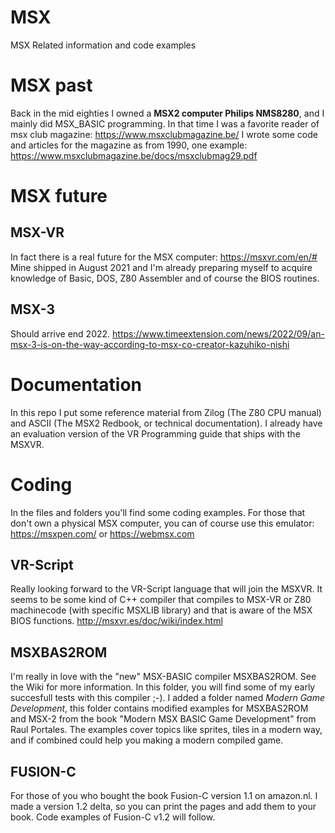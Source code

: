 # MSX
MSX Related information and code examples

# MSX past
Back in the mid eighties I owned a **MSX2 computer Philips NMS8280**, and I mainly did MSX_BASIC programming. In that time I was a favorite reader of msx club magazine: https://www.msxclubmagazine.be/
I wrote some code and articles for the magazine as from 1990, one example: https://www.msxclubmagazine.be/docs/msxclubmag29.pdf

# MSX future
## MSX-VR
In fact there is a real future for the MSX computer:
https://msxvr.com/en/#
Mine shipped in August 2021 and I'm already preparing myself to acquire knowledge of Basic, DOS, Z80 Assembler and of course the BIOS routines.

## MSX-3
Should arrive end 2022. https://www.timeextension.com/news/2022/09/an-msx-3-is-on-the-way-according-to-msx-co-creator-kazuhiko-nishi

# Documentation
In this repo I put some reference material from Zilog (The Z80 CPU manual) and ASCII (The MSX2 Redbook, or technical documentation).
I already have an evaluation version of the VR Programming guide that ships with the MSXVR.

# Coding
In the files and folders you'll find some coding examples.
For those that don't own a physical MSX computer, you can of course use this emulator: https://msxpen.com/ or https://webmsx.com

## VR-Script
Really looking forward to the VR-Script language that will join the MSXVR. It seems to be some kind of C++ compiler that compiles to MSX-VR or Z80 machinecode (with specific MSXLIB library) and that is aware of the MSX BIOS functions. http://msxvr.es/doc/wiki/index.html

## MSXBAS2ROM
I'm really in love with the "new" MSX-BASIC compiler MSXBAS2ROM. See the Wiki for more information. In this folder, you will find some of my early succesfull tests with this compiler ;-).
I added a folder named *Modern Game Development*, this folder contains modified examples for MSXBAS2ROM and MSX-2 from the book "Modern MSX BASIC Game Development" from Raul Portales. The examples cover topics like sprites, tiles in a modern way, and if combined could help you making a modern compiled game.

## FUSION-C
For those of you who bought the book Fusion-C version 1.1 on amazon.nl. I made a version 1.2 delta, so you can print the pages and add them to your book. Code examples of Fusion-C v1.2 will follow.

